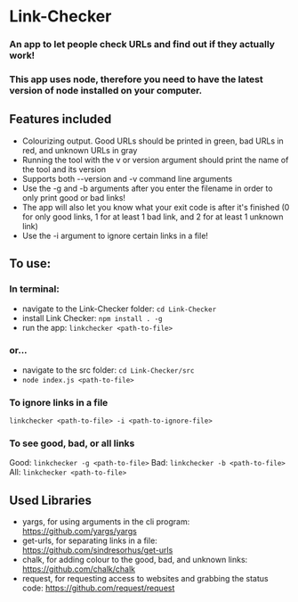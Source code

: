 # Link-Checker

### An app to let people check URLs and find out if they actually work!

### This app uses node, therefore you need to have the latest version of node installed on your computer.

## Features included

- Colourizing output. Good URLs should be printed in green, bad URLs in red, and unknown URLs in gray
- Running the tool with the v or version argument should print the name of the tool and its version
- Supports both --version and -v command line arguments
- Use the -g and -b arguments after you enter the filename in order to only print good or bad links!
- The app will also let you know what your exit code is after it's finished (0 for only good links, 1 for at least 1 bad link, and 2 for at least 1 unknown link)
- Use the -i argument to ignore certain links in a file!

## To use:

### In terminal:

- navigate to the Link-Checker folder: `cd Link-Checker`
- install Link Checker: `npm install . -g`
- run the app: `linkchecker <path-to-file>`

### or...

- navigate to the src folder: `cd Link-Checker/src`
- `node index.js <path-to-file>`

### To ignore links in a file

`linkchecker <path-to-file> -i <path-to-ignore-file>`

### To see good, bad, or all links

Good: `linkchecker -g <path-to-file>`
Bad: `linkchecker -b <path-to-file>`
All: `linkchecker <path-to-file>`

## Used Libraries

- yargs, for using arguments in the cli program: https://github.com/yargs/yargs
- get-urls, for separating links in a file: https://github.com/sindresorhus/get-urls
- chalk, for adding colour to the good, bad, and unknown links: https://github.com/chalk/chalk
- request, for requesting access to websites and grabbing the status code: https://github.com/request/request
